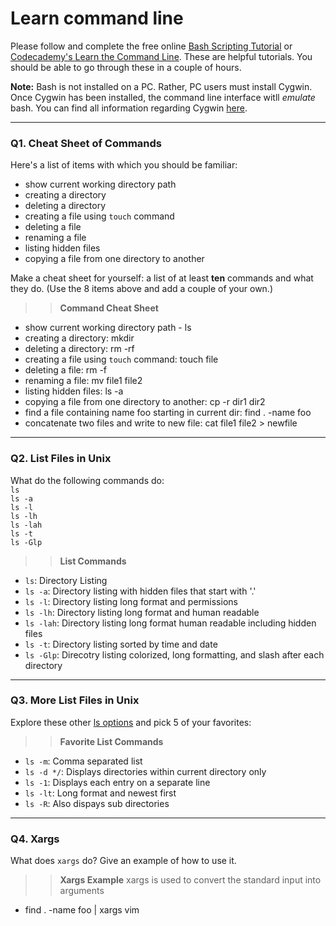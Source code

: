# Learn command line

Please follow and complete the free online [Bash Scripting Tutorial](https://ryanstutorials.net/bash-scripting-tutorial/) or [Codecademy's Learn the Command Line](https://www.codecademy.com/learn/learn-the-command-line). These are helpful tutorials. You should be able to go through these in a couple of hours.

**Note:** Bash is not installed on a PC. Rather, PC users must install Cygwin. Once Cygwin has been installed, the command line interface witll _emulate_ bash. You can find all information regarding Cygwin [here](https://www.cygwin.com/).

---

### Q1.  Cheat Sheet of Commands  

Here's a list of items with which you should be familiar:  
* show current working directory path
* creating a directory
* deleting a directory
* creating a file using `touch` command
* deleting a file
* renaming a file
* listing hidden files
* copying a file from one directory to another

Make a cheat sheet for yourself: a list of at least **ten** commands and what they do.  (Use the 8 items above and add a couple of your own.)  

> > __Command Cheat Sheet__ 

* show current working directory path - ls
* creating a directory: mkdir
* deleting a directory: rm -rf
* creating a file using `touch` command: touch file
* deleting a file:  rm -f
* renaming a file:  mv file1 file2
* listing hidden files: ls -a
* copying a file from one directory to another: cp -r dir1 dir2
* find a file containing name foo starting in current dir: find . -name foo
* concatenate two files and write to new file: cat file1 file2 > newfile
---

### Q2.  List Files in Unix   

What do the following commands do:  
`ls`  
`ls -a`  
`ls -l`  
`ls -lh`  
`ls -lah`  
`ls -t`  
`ls -Glp`  

> > __List Commands__

* `ls`: Directory Listing  
* `ls -a`: Directory listing with hidden files that start with '.' 
* `ls -l`: Directory listing long format and permissions  
* `ls -lh`: Directory listing long format and human readable  
* `ls -lah`: Directory listing long format human readable including hidden files   
* `ls -t`: Directory listing sorted by time and date  
* `ls -Glp`: Direcotry listing colorized, long formatting, and slash after each directory
---

### Q3.  More List Files in Unix  

Explore these other [ls options](http://www.techonthenet.com/unix/basic/ls.php) and pick 5 of your favorites:

> > __Favorite List Commands__

* `ls -m`: Comma separated list
* `ls -d */`: Displays directories within current directory only
* `ls -1`: Displays each entry on a separate line
* `ls -lt`: Long format and newest first
* `ls -R`: Also dispays sub directories

---

### Q4.  Xargs   

What does `xargs` do? Give an example of how to use it.

> > __Xargs Example__
xargs is used to convert the standard input into arguments

* find . -name foo | xargs vim 

 
